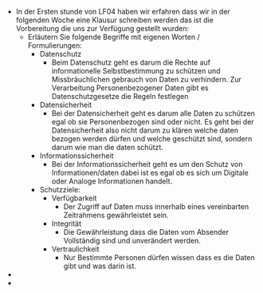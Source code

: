 - In der Ersten stunde von LF04 haben wir erfahren dass wir in der folgenden Woche eine Klausur schreiben werden das ist die Vorbereitung die uns zur Verfügung gestellt wurden:
	- Erläutern Sie folgende Begriffe mit eigenen Worten / Formulierungen:
		- Datenschutz
			- Beim Datenschutz geht es darum die Rechte auf informationelle Selbstbestimmung zu schützen und Missbräuchlichen gebrauch von Daten zu verhindern. Zur Verarbeitung Personenbezogener Daten gibt es Datenschutzgesetze die Regeln festlegen
		- Datensicherheit
			- Bei der Datensicherheit geht es darum alle Daten zu schützen egal ob sie Personenbezogen sind oder nicht. Es geht bei der Datensicherheit also nicht darum zu klären welche daten bezogen werden dürfen und welche geschützt sind, sondern darum wie man die daten schützt.
		- Informationssicherheit
			- Bei der Informationssicherheit geht es um den Schutz von Informationen/daten dabei ist es egal ob es sich um Digitale oder Analoge Informationen handelt.
		- Schutzziele:
			- Verfügbarkeit
				- Der Zugriff auf Daten muss innerhalb eines vereinbarten Zeitrahmens gewährleistet sein.
			- Integrität
				- Die Gewährleistung dass die Daten vom Absender Vollständig sind und unverändert werden.
			- Vertraulichkeit
				- Nur Bestimmte Personen dürfen wissen dass es die Daten gibt und was darin ist.
-
-